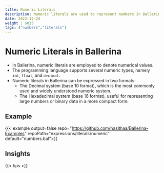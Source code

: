```yaml
---
title: Numeric Literals
description: Numeric literals are used to represent numbers in Ballerina.
date: 2023-12-24
weight : 6033
tags: ["numbers","literals"]
---
```


# Numeric Literals in Ballerina

* In Ballerina, numeric literals are employed to denote numerical values.
* The programming language supports several numeric types, namely `int`, `float`, and `decimal`.
* Numeric literals in Ballerina can be expressed in two formats:
   - The Decimal system (base 10 format), which is the most commonly used and widely understood numeric system.
   - The Hexadecimal system (base 16 format), useful for representing large numbers or binary data in a more compact form.
<!--more-->

## Example

{{< example output=false repo="https://github.com/hasithaa/Ballerina-Examples" repoPath="expressions/literals/numeric" default="numbers.bal">}}

## Insights

{{< tips >}}